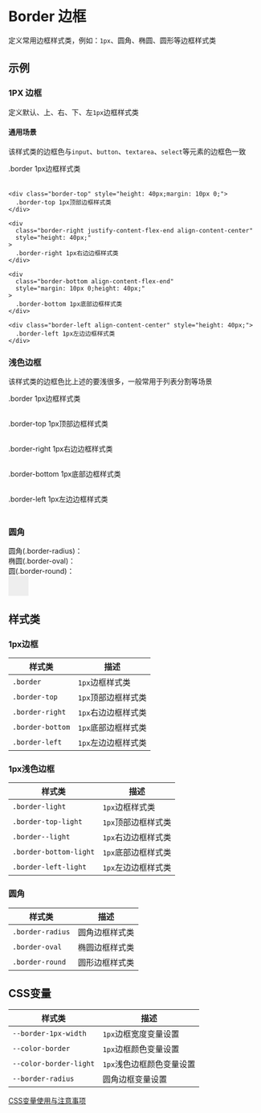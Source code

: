 # Border 边框

定义常用边框样式类，例如：`1px`、圆角、椭圆、圆形等边框样式类

## 示例

### 1PX 边框

定义默认、上、右、下、左`1px`边框样式类

#### 通用场景

该样式类的边框色与`input`、`button`、`textarea`、`select`等元素的边框色一致

<output data-lang="示例">
    <div
      class="border align-items-center justify-content-center"
      style="height: 40px;"
    >
      .border 1px边框样式类
    </div>
    
    <div class="border-top" style="height: 40px;margin: 10px 0;">
      .border-top 1px顶部边框样式类
    </div>
    
    <div
      class="border-right justify-content-flex-end align-content-center"
      style="height: 40px;"
    >
      .border-right 1px右边边框样式类
    </div>
    
    <div
      class="border-bottom align-content-flex-end"
      style="margin: 10px 0;height: 40px;"
    >
      .border-bottom 1px底部边框样式类
    </div>
    
    <div class="border-left align-content-center" style="height: 40px;">
      .border-left 1px左边边框样式类
    </div>
</output>

### 浅色边框

该样式类的边框色比上述的要浅很多，一般常用于列表分割等场景

<output data-lang="示例">
<div
  class="border-light align-items-center justify-content-center"
  style="height: 40px;"
>
  .border 1px边框样式类
</div>

<div class="border-top-light" style="height: 40px;margin: 10px 0;">
  .border-top 1px顶部边框样式类
</div>

<div
  class="border-right-light justify-content-flex-end align-content-center"
  style="height: 40px;"
>
  .border-right 1px右边边框样式类
</div>

<div
  class="border-bottom-light align-content-flex-end"
  style="margin: 10px 0;height: 40px;"
>
  .border-bottom 1px底部边框样式类
</div>

<div class="border-left-light align-content-center" style="height: 40px;">
  .border-left 1px左边边框样式类
</div>
</output>

### 圆角

<output data-lang="示例">
<div class="align-items-center">
  圆角(.border-radius)：<span class="border-radius" style="width: 40px; height: 40px; background: #eee;"></span>
</div>
<div class="align-items-center margin-top-md">
  椭圆(.border-oval)：<span class="border-oval margin-right-md margin-left-md" style="width: 100px; height: 40px; background: #eee;"></span>
</div>
<div class="align-items-center margin-top-md">
  圆(.border-round)：<div class="border-round" style="width: 40px; height: 40px; background: #eee;"></div>
</div>
</output>

## 样式类
### 1px边框

| 样式类 | 描述 |
| --- | --- |
| `.border` | `1px`边框样式类 |
| `.border-top` | `1px`顶部边框样式类 |
| `.border-right` | `1px`右边边框样式类 |
| `.border-bottom` | `1px`底部边框样式类 |
| `.border-left` | `1px`左边边框样式类 |

### 1px浅色边框

| 样式类 | 描述 |
| --- | --- |
| `.border-light` | `1px`边框样式类 |
| `.border-top-light` | `1px`顶部边框样式类 |
| `.border--light` | `1px`右边边框样式类 |
| `.border-bottom-light` | `1px`底部边框样式类 |
| `.border-left-light` | `1px`左边边框样式类 |

### 圆角

| 样式类 | 描述 |
| --- | --- |
| `.border-radius` | 圆角边框样式类 |
| `.border-oval` | 椭圆边框样式类 |
| `.border-round` | 圆形边框样式类 |

## CSS变量

| 样式类 | 描述 |
| --- | --- |
| `--border-1px-width` | `1px`边框宽度变量设置 |
| `--color-border` | `1px`边框颜色变量设置 |
| `--color-border-light` | `1px`浅色边框颜色变量设置 |
| `--border-radius` | 圆角边框变量设置 |

[CSS变量使用与注意事项](/css-variable)
